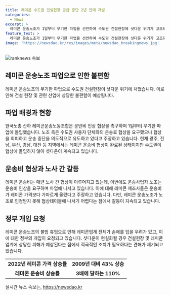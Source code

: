 ```yaml
---
title: 레미콘 수도권 건설현장 공급 중단 2년 만에 재발
categories:
  - News
excerpt: >
  레미콘 운송노조가 1일부터 무기한 파업을 선언하여 수도권 건설현장에 셧다운 위기가 고조되고 있습니다. 이는 운송비 협상이 난항을 겪고 있어 발생한 것으로, 전국 레미콘 물량의 절반가량을 차지하는 수도권이 아직 협상에 들어가지 않아 상황이 악화되고 있습니다. 이에 레미콘 운송사업자들은 정부의 개입을 요청하고 있으며, 노조가 노조지위를 인정받지 못한 상황에서 파업이 불법으로 간주될 우려도 제기되고 있습니다. 레미콘업계는 셧다운이 현실화 될 경우 건설현장에 눈덩이 같은 피해가 예상된다고 경고하고 있습니다.
feature_text: >
  레미콘 운송노조가 1일부터 무기한 파업을 선언하여 수도권 건설현장에 셧다운 위기가 고조되고 있습니다. 이는 운송비 협상이 난항을 겪고 있어 발생한 것으로, 전국 레미콘 물량의 절반가량을 차지하는 수도권이 아직 협상에 들어가지 않아 상황이 악화되고 있습니다. 이에 레미콘 운송사업자들은 정부의 개입을 요청하고 있으며, 노조가 노조지위를 인정받지 못한 상황에서 파업이 불법으로 간주될 우려도 제기되고 있습니다. 레미콘업계는 셧다운이 현실화 될 경우 건설현장에 눈덩이 같은 피해가 예상된다고 경고하고 있습니다.
image: 'https://newsdao.kr/res/images/meta/newsdao_breakingnews.jpg'
---
```


<p><img src="https://newsdao.kr/res/images/meta/newsdao_breakingnews.jpg" alt="ranknews 속보" /></p>

<h2 data-ke-size="size26">레미콘 운송노조 파업으로 인한 불편함</h2>

<p data-ke-size="size16">레미콘 운송노조의 무기한 파업으로 수도권 건설현장이 셧다운 위기에 처했습니다. 이로 인해 건설 현장 및 관련 산업에 상당한 불편함이 예상됩니다.</p>

<h2 data-ke-size="size26">파업 배경과 현황</h2>

<p data-ke-size="size16">한국노총 산하 레미콘운송노동조합은 운반비 인상 협상을 촉구하며 1일부터 무기한 파업에 돌입했습니다. 노조 측은 수도권 사용자 단체와의 운송료 협상을 요구했으나 협상을 회피하고 운송 중단을 의도적으로 유도하고 있다고 주장하고 있습니다. 현재 광주, 전남, 부산, 경남, 대전 등 지역에서는 레미콘 운송비 협상이 완료된 상태이지만 수도권이 협상에 돌입하지 않아 셧다운이 계속되고 있습니다.</p>

<h2 data-ke-size="size26">운송비 협상과 노사 간 갈등</h2>

<p data-ke-size="size16">레미콘 운송비는 매년 노사 간 협상이 이루어지고 있는데, 이번에도 운송사업자 노조는 운송비 인상을 요구하며 파업에 나서고 있습니다. 이에 대해 레미콘 제조사들은 운송비가 레미콘 가격보다 가파르게 올랐다고 주장하고 있습니다. 다만, 레미콘 운송노조가 노조로 인정받지 못해 협상테이블에 나서기 어렵다는 점에서 갈등이 지속되고 있습니다.</p>

<h2 data-ke-size="size26">정부 개입 요청</h2>

<p data-ke-size="size16">레미콘 운송노조의 불법 휴업으로 인해 레미콘업계 전체가 손해를 입을 우려가 있고, 이에 대한 정부의 개입이 요청되고 있습니다. 셧다운이 현실화될 경우 건설현장 및 레미콘업계에 상당한 피해가 예상된다는 점에서 적극적인 조치가 필요하다는 견해가 제기되고 있습니다.</p>

<table>
    <tr>
        <td style="text-align: center; height: 17px;"><b>2022년 레미콘 가격 상승률</b></td>
        <td style="text-align: center; height: 17px;"><b>2009년 대비 43% 상승</b></td>
    </tr>
    <tr>
        <td style="text-align: center; height: 17px;"><b>레미콘 운송비 상승률</b></td>
        <td style="text-align: center; height: 17px;"><b>3배에 달하는 110%</b></td>
    </tr>
</table>
실시간 뉴스 속보는, <a href="https://newsdao.kr" rel="dofollow">https://newsdao.kr</a>


